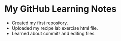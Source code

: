 # My GitHub Learning Notes
- Created my first repository.
- Uploaded my recipe lab exercise html file.
- Learned about commits and editing files.
